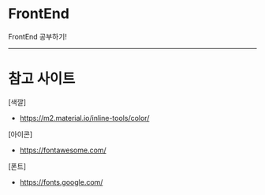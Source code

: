 # FrontEnd

FrontEnd 공부하기!

* * *
# 참고 사이트

[색깔]
- https://m2.material.io/inline-tools/color/

[아이콘]
- https://fontawesome.com/

[폰트]
-  https://fonts.google.com/